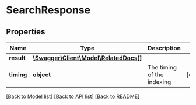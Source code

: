 # SearchResponse

## Properties
Name | Type | Description | Notes
------------ | ------------- | ------------- | -------------
**result** | [**\Swagger\Client\Model\RelatedDocs[]**](RelatedDocs.md) |  | 
**timing** | **object** | The timing of the indexing | [optional] 

[[Back to Model list]](../README.md#documentation-for-models) [[Back to API list]](../README.md#documentation-for-api-endpoints) [[Back to README]](../README.md)


